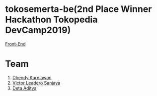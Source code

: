 # tokosemerta-be(2nd Place Winner Hackathon Tokopedia DevCamp2019)

[Front-End](https://github.com/deta-aditya/tokped-devcamp5-fe)

# Team
1. [Dhendy Kurniawan](https://github.com/dhendykur2)
2. [Victor Leadero Sanjaya](https://github.com/dewasa98)
3. [Deta Aditya](https://github.com/deta-aditya)

